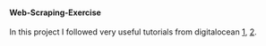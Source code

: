 #### Web-Scraping-Exercise

In this project I followed very useful tutorials from digitalocean
[1](https://www.digitalocean.com/community/tutorials/how-to-work-with-web-data-using-requests-and-beautiful-soup-with-python-3),
[2](https://www.digitalocean.com/community/tutorials/how-to-scrape-web-pages-with-beautiful-soup-and-python-3).
